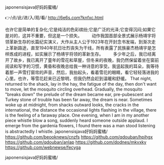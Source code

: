 
japonensisjava好妈妈蜜橘/




👉/点/此/进/入/观/看/ http://6e6s.com?knfxc.html




也许它是简单的复杂化;它是纯洁的色彩缤纷;它是广泛的光泽;它变得沉闷;如果它是对的，这并不重要，但这是一个损失。
　　动作我国首部全景式展示杨靖宇将领革新生存的长篇纪实演义，大作从主人公于1923年在开封念书发端，到渐次走上革新路途，直至1940年抗日壮烈丧失为干线，所有表露了民族豪杰杨靖宇是怎样炼成的进程，如实展示了杨靖宇将领的革新生存。
　　多少年之后，我已经离开了故乡，我已离开了童年的雪花和草屋，但冬来的夜晚，我仍然保留着坐在窗前阅读和写字的习惯，黄昏和夜晚总给我一种诗意的享受。我竖起我的耳朵，我等待着那一声雪打窗帘的声音，然后，我抬起头，看着雪花的眼睛，看它轻轻落进我的心里。也许，等雪花赶来已近黎明，但我仍然会赶到温暖和舒缓。
That night, returned to the shack, lay in the hay, the fatigue of the day, then don't want to move, let the mosquito circling overhead.
Gradually, the mosquito "breaks down" the prelude of the dream became ear, pre-pubescent and Turkey stone of trouble has been far away, the dream is near.
Sometimes woke up at midnight, from shacks outward looks, the cracks in the international, the distance the occasional lights flashing in the village, there is the feeling of a faraway place.
One evening, when I am in my another piece whistle blow a song, suddenly heard someone outside applaud.
I emerge from the gardenia flowers, I found there was a man stood listening is abstractedly I whistle.
japonensisjava好妈妈蜜橘/ https://github.com/beooknews/cnzfs
https://github.com/qdouban/hpihgx
https://github.com/qdouban/anlap
https://github.com/dodnes/mkvxky
https://github.com/webnewse/fecyga





japonensisjava好妈妈蜜橘/
